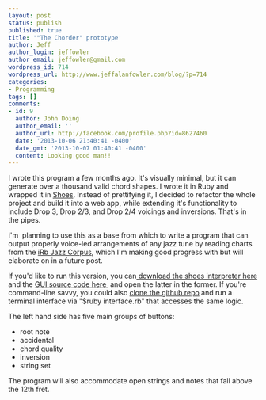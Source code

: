 ```yaml
---
layout: post
status: publish
published: true
title: '"The Chorder" prototype'
author: Jeff
author_login: jeffowler
author_email: jeffowler@gmail.com
wordpress_id: 714
wordpress_url: http://www.jeffalanfowler.com/blog/?p=714
categories:
- Programming
tags: []
comments:
- id: 9
  author: John Doing
  author_email: ''
  author_url: http://facebook.com/profile.php?id=8627460
  date: '2013-10-06 21:40:41 -0400'
  date_gmt: '2013-10-07 01:40:41 -0400'
  content: Looking good man!!
---
```

  I wrote this program a few months ago. It's visually minimal, but it can generate over a thousand valid chord shapes. I wrote it in Ruby and wrapped it in <a href="http://shoesrb.com/" target="_blank">Shoes</a>. Instead of prettifying it, I decided to refactor the whole project and build it into a web app, while extending it's functionality to include Drop 3, Drop 2/3, and Drop 2/4 voicings and inversions. That's in the pipes.

I'm  planning to use this as a base from which to write a program that can output properly voice-led arrangements of any jazz tune by reading charts from the <a href="http://musiccog.ohio-state.edu/home/index.php/iRb_Jazz_Corpus" target="_blank">iRb Jazz Corpus</a>, which I'm making good progress with but will elaborate on in a future post.

If you'd like to run this version, you can<a href="http://shoesrb.com/downloads.html" target="_blank"> download the shoes interpreter here</a> and the <a href="http://jeffalanfowler.com/drop/shoeschorder.rb" target="_blank">GUI source code here </a> and open the latter in the former. If you're command-line savvy, you could also <a href="https://github.com/urthbound/chorder" target="_blank">clone the github repo</a> and run a terminal interface via "$ruby interface.rb" that accesses the same logic.

The left hand side has five main groups of buttons:

<ul>
	<li>root note</li>
	<li>accidental</li>
	<li>chord quality</li>
	<li>inversion</li>
	<li>string set</li>
</ul>
<p>The program will also accommodate open strings and notes that fall above the 12th fret.</p>
